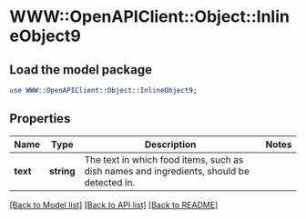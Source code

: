 # WWW::OpenAPIClient::Object::InlineObject9

## Load the model package
```perl
use WWW::OpenAPIClient::Object::InlineObject9;
```

## Properties
Name | Type | Description | Notes
------------ | ------------- | ------------- | -------------
**text** | **string** | The text in which food items, such as dish names and ingredients, should be detected in. | 

[[Back to Model list]](../README.md#documentation-for-models) [[Back to API list]](../README.md#documentation-for-api-endpoints) [[Back to README]](../README.md)


